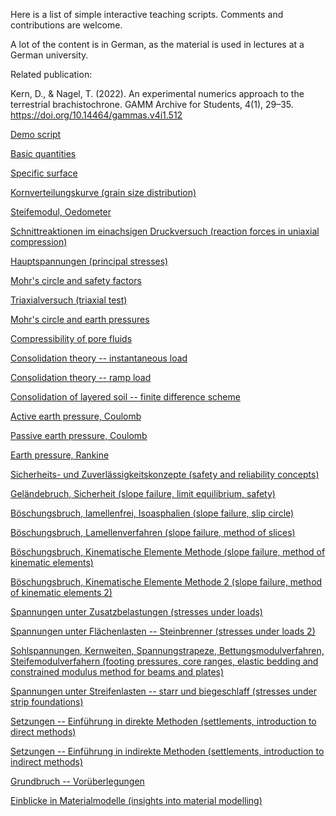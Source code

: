 Here is a list of simple interactive teaching scripts. Comments and contributions are welcome.

A lot of the content is in German, as the material is used in lectures at a German university.

Related publication:

Kern, D., & Nagel, T. (2022). An experimental numerics approach to the terrestrial brachistochrone. GAMM Archive for Students, 4(1), 29–35. https://doi.org/10.14464/gammas.v4i1.512


[Demo script](demo_script.html)

[Basic quantities](basic_quantities.html)

[Specific surface](grain_size_demo.html)

[Kornverteilungskurve (grain size distribution)](kornverteilungskurve.html)

[Steifemodul, Oedometer](Steifemodul.html)

[Schnittreaktionen im einachsigen Druckversuch (reaction forces in uniaxial compression)](Schnittreaktionen.html)

[Hauptspannungen (principal stresses)](Hauptspannungen.html)

[Mohr's circle and safety factors](Mohrs_circle.html)

[Triaxialversuch (triaxial test)](Triaxialversuch.html)

[Mohr's circle and earth pressures](Mohrs_circle_K0.html)

[Compressibility of pore fluids](compressibility_pore_fluid.html)

[Consolidation theory -- instantaneous load](consolidation_analytical.html)

[Consolidation theory -- ramp load](consolidation_analytical_ramp.html)

[Consolidation of layered soil -- finite difference scheme](Terzaghi_FD.html)

[Active earth pressure, Coulomb](active_earth_pressure.html)

[Passive earth pressure, Coulomb](passive_earth_pressure.html)

[Earth pressure, Rankine](Rankine.html)

[Sicherheits- und Zuverlässigkeitskonzepte (safety and reliability concepts)](Sicherheitskonzepte.html)

[Geländebruch, Sicherheit (slope failure, limit equilibrium, safety)](Sicherheit_Gelaendesprung.html)

[Böschungsbruch, lamellenfrei, Isoasphalien (slope failure, slip circle)](slope_stability.html)

[Böschungsbruch, Lamellenverfahren (slope failure, method of slices)](slope_failure.html)

[Böschungsbruch, Kinematische Elemente Methode (slope failure, method of kinematic elements)](KEM.html)

[Böschungsbruch, Kinematische Elemente Methode 2 (slope failure, method of kinematic elements 2)](KEM_2.html)

[Spannungen unter Zusatzbelastungen (stresses under loads)](stresses_under_loads.html)

[Spannungen unter Flächenlasten -- Steinbrenner (stresses under loads 2)](stresses_steinbrenner.html)

[Sohlspannungen, Kernweiten, Spannungstrapeze, Bettungsmodulverfahren, Steifemodulverfahern (footing pressures, core ranges, elastic bedding and constrained modulus method for beams and plates)](sohldruck.html)

[Spannungen unter Streifenlasten -- starr und biegeschlaff (stresses under strip foundations)](Foundations_OGS.html)

[Setzungen -- Einführung in direkte Methoden (settlements, introduction to direct methods)](settlements.html)

[Setzungen -- Einführung in indirekte Methoden (settlements, introduction to indirect methods)](settlements_indirect.html)

[Grundbruch -- Vorüberlegungen](Grundbruch.html)

[Einblicke in Materialmodelle (insights into material modelling)](stress_paths.html)
